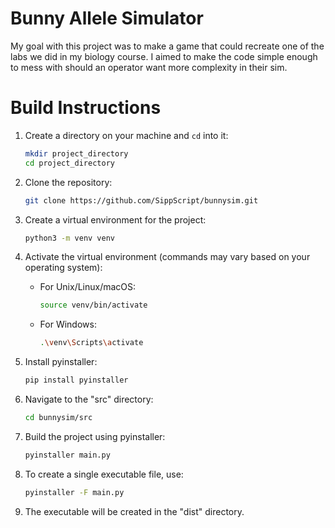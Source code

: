 # Bunny Allele Simulator

My goal with this project was to make a game that could recreate one of the labs we did in my biology course.
I aimed to make the code simple enough to mess with should an operator want more complexity in their sim.


# Build Instructions
1. Create a directory on your machine and `cd` into it:
    ```bash
    mkdir project_directory
    cd project_directory
    ```

2. Clone the repository:
    ```bash
    git clone https://github.com/SippScript/bunnysim.git
    ```

3. Create a virtual environment for the project:
    ```bash
    python3 -m venv venv
    ```

4. Activate the virtual environment (commands may vary based on your operating system):
    - For Unix/Linux/macOS:
        ```bash
        source venv/bin/activate
        ```
    - For Windows:
        ```bash
        .\venv\Scripts\activate
        ```

5. Install pyinstaller:
    ```bash
    pip install pyinstaller
    ```

6. Navigate to the "src" directory:
    ```bash
    cd bunnysim/src
    ```

7. Build the project using pyinstaller:
    ```bash
    pyinstaller main.py
    ```

8. To create a single executable file, use:
    ```bash
    pyinstaller -F main.py
    ```

9. The executable will be created in the "dist" directory.
